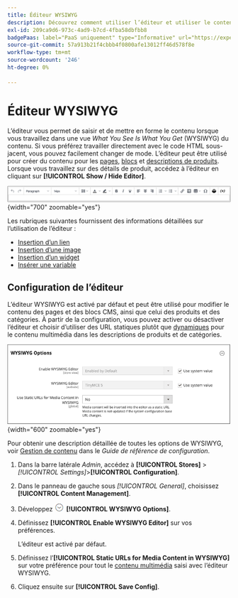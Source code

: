 ```yaml
---
title: Éditeur WYSIWYG
description: Découvrez comment utiliser l’éditeur et utiliser le contenu dans une vue _What You See Is What You Get_ (WYSIWYG).
exl-id: 209ca9d6-973c-4ad9-b7cd-4fba58dbfbb8
badgePaas: label="PaaS uniquement" type="Informative" url="https://experienceleague.adobe.com/en/docs/commerce/user-guides/product-solutions" tooltip="S’applique uniquement aux projets Adobe Commerce on Cloud (infrastructure PaaS gérée par Adobe) et aux projets On-premise."
source-git-commit: 57a913b21f4cbbb4f0800afe13012ff46d578f8e
workflow-type: tm+mt
source-wordcount: '246'
ht-degree: 0%

---
```


# Éditeur WYSIWYG

L’éditeur vous permet de saisir et de mettre en forme le contenu lorsque vous travaillez dans une vue _What You See Is What You Get_ (WYSIWYG) du contenu. Si vous préférez travailler directement avec le code HTML sous-jacent, vous pouvez facilement changer de mode. L’éditeur peut être utilisé pour créer du contenu pour les [pages](pages.md), [blocs](blocks.md) et [descriptions de produits](../catalog/product-content.md). Lorsque vous travaillez sur des détails de produit, accédez à l’éditeur en cliquant sur **[!UICONTROL Show / Hide Editor]**.

![Barre d’outils de l’éditeur](./assets/editor-toolbar.png){width="700" zoomable="yes"}

Les rubriques suivantes fournissent des informations détaillées sur l’utilisation de l’éditeur :

- [Insertion d’un lien](editor-insert-link.md)
- [Insertion d’une image](editor-insert-image.md)
- [Insertion d’un widget](editor-widget.md)
- [Insérer une variable](editor-insert-variable.md)

## Configuration de l’éditeur

L’éditeur WYSIWYG est activé par défaut et peut être utilisé pour modifier le contenu des pages et des blocs CMS, ainsi que celui des produits et des catégories. À partir de la configuration, vous pouvez activer ou désactiver l’éditeur et choisir d’utiliser des URL statiques plutôt que [dynamiques](../catalog/catalog-urls.md#dynamic-url) pour le contenu multimédia dans les descriptions de produits et de catégories.

![Options WYSIWYG](./assets/content-management-wysiwyg-options.png){width="600" zoomable="yes"}

Pour obtenir une description détaillée de toutes les options de WYSIWYG, voir [Gestion de contenu](../configuration-reference/general/content-management.md) dans le _Guide de référence de configuration_.

1. Dans la barre latérale _Admin_, accédez à **[!UICONTROL Stores]** > _[!UICONTROL Settings]_>**[!UICONTROL Configuration]**.

1. Dans le panneau de gauche sous _[!UICONTROL General]_, choisissez **[!UICONTROL Content Management]**.

1. Développez ![Sélecteur d’extension](../assets/icon-display-expand.png) **[!UICONTROL WYSIWYG Options]**.

1. Définissez **[!UICONTROL Enable WYSIWYG Editor]** sur vos préférences.

   L’éditeur est activé par défaut.

1. Définissez l’**[!UICONTROL Static URLs for Media Content in WYSIWYG]** sur votre préférence pour tout le [contenu multimédia](../catalog/catalog-urls.md#static-url) saisi avec l’éditeur WYSIWYG.

1. Cliquez ensuite sur **[!UICONTROL Save Config]**.
